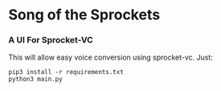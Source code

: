 # Song of the Sprockets

### A UI For Sprocket-VC

This will allow easy voice conversion using sprocket-vc. Just:

```
pip3 install -r requirements.txt
python3 main.py
```


